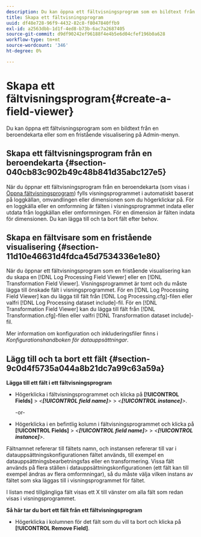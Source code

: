 ```yaml
---
description: Du kan öppna ett fältvisningsprogram som en bildtext från en beroendekarta eller som en fristående visualisering på Admin-menyn.
title: Skapa ett fältvisningsprogram
uuid: df48e728-96f9-4432-82c8-f8047840ffb9
exl-id: a2563dbb-1d1f-4ed8-b73b-6ac7a2687405
source-git-commit: d9df90242ef96188f4e4b5e6d04cfef196b0a628
workflow-type: tm+mt
source-wordcount: '346'
ht-degree: 0%

---
```


# Skapa ett fältvisningsprogram{#create-a-field-viewer}

Du kan öppna ett fältvisningsprogram som en bildtext från en beroendekarta eller som en fristående visualisering på Admin-menyn.

## Skapa ett fältvisningsprogram från en beroendekarta {#section-040cb83c902b49c48b841d35abc127e5}

När du öppnar ett fältvisningsprogram från en beroendekarta (som visas i [Öppna fältvisningsprogram](../../../../../home/c-get-started/c-admin-intrf/c-dataset-mgrs/c-dep-maps/c-opn-field-vwrs.md#concept-0f0738ac50804a33818487222c337c27)) fylls visningsprogrammet i automatiskt baserat på loggkällan, omvandlingen eller dimensionen som du högerklickar på. För en loggkälla eller en omformning är fälten i visningsprogrammet indata eller utdata från loggkällan eller omformningen. För en dimension är fälten indata för dimensionen. Du kan lägga till och ta bort fält efter behov.

## Skapa en fältvisare som en fristående visualisering {#section-11d10e46631d4fdca45d7534336e1e80}

När du öppnar ett fältvisningsprogram som en fristående visualisering kan du skapa en [!DNL Log Processing Field Viewer] eller en [!DNL Transformation Field Viewer]. Visningsprogrammet är tomt och du måste lägga till önskade fält i visningsprogrammet. För en [!DNL Log Processing Field Viewer] kan du lägga till fält från [!DNL Log Processing.cfg]-filen eller valfri [!DNL Log Processing dataset include]-fil. För en [!DNL Transformation Field Viewer] kan du lägga till fält från [!DNL Transformation.cfg]-filen eller valfri [!DNL Transformation dataset include]-fil.

Mer information om konfiguration och inkluderingsfiler finns i *Konfigurationshandboken för datauppsättningar*.

## Lägg till och ta bort ett fält {#section-9c0d4f5735a044a8b21dc7a99c63a59a}

**Lägga till ett fält i ett fältvisningsprogram**

* Högerklicka i fältvisningsprogrammet och klicka på **[!UICONTROL Fields]** > *&lt;**[!UICONTROL field name]**>* > *&lt;**[!UICONTROL instance]**>*.

   -or-

* Högerklicka i en befintlig kolumn i fältvisningsprogrammet och klicka på **[!UICONTROL Fields]** > *&lt;**[!UICONTROL field name]**>* > *&lt;**[!UICONTROL instance]**>*.

Fältnamnet refererar till fältets namn, och instansen refererar till var i datauppsättningskonfigurationen fältet används, till exempel en datauppsättningsbearbetningsfas eller en transformering. Vissa fält används på flera ställen i datauppsättningskonfigurationen (ett fält kan till exempel ändras av flera omformningar), så du måste välja vilken instans av fältet som ska läggas till i visningsprogrammet för fältet.

I listan med tillgängliga fält visas ett X till vänster om alla fält som redan visas i visningsprogrammet.

**Så här tar du bort ett fält från ett fältvisningsprogram**

* Högerklicka i kolumnen för det fält som du vill ta bort och klicka på **[!UICONTROL Remove Field]**.
